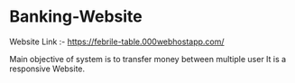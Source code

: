 # Banking-Website
Website Link :- https://febrile-table.000webhostapp.com/

Main objective of system is to transfer money between multiple user It is a responsive Website.
